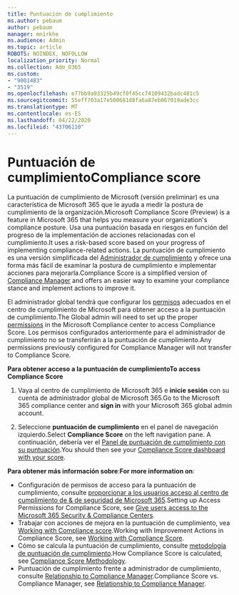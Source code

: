 ```yaml
---
title: Puntuación de cumplimiento
ms.author: pebaum
author: pebaum
manager: mnirkhe
ms.audience: Admin
ms.topic: article
ROBOTS: NOINDEX, NOFOLLOW
localization_priority: Normal
ms.collection: Adm_O365
ms.custom:
- "9001483"
- "3519"
ms.openlocfilehash: e77bb9a93325b49cf0f45cc74109432badc481c5
ms.sourcegitcommit: 55eff703a17e500681d8fa6a87eb067019ade3cc
ms.translationtype: MT
ms.contentlocale: es-ES
ms.lasthandoff: 04/22/2020
ms.locfileid: "43706110"
---
```

# <a name="compliance-score"></a><span data-ttu-id="29064-102">Puntuación de cumplimiento</span><span class="sxs-lookup"><span data-stu-id="29064-102">Compliance score</span></span>

<span data-ttu-id="29064-103">La puntuación de cumplimiento de Microsoft (versión preliminar) es una característica de Microsoft 365 que le ayuda a medir la postura de cumplimiento de la organización.</span><span class="sxs-lookup"><span data-stu-id="29064-103">Microsoft Compliance Score (Preview) is a feature in Microsoft 365 that helps you measure your organization's compliance posture.</span></span> <span data-ttu-id="29064-104">Usa una puntuación basada en riesgos en función del progreso de la implementación de acciones relacionadas con el cumplimiento.</span><span class="sxs-lookup"><span data-stu-id="29064-104">It uses a risk-based score based on your progress of implementing compliance-related actions.</span></span>   <span data-ttu-id="29064-105">La puntuación de cumplimiento es una versión simplificada del [Administrador de cumplimiento](https://docs.microsoft.com/microsoft-365/compliance/compliance-manager-overview) y ofrece una forma más fácil de examinar la postura de cumplimiento e implementar acciones para mejorarla.</span><span class="sxs-lookup"><span data-stu-id="29064-105">Compliance Score is a simplified version of [Compliance Manager](https://docs.microsoft.com/microsoft-365/compliance/compliance-manager-overview) and offers an easier way to examine your compliance stance and implement actions to improve it.</span></span> 

<span data-ttu-id="29064-106">El administrador global tendrá que configurar los [permisos](https://docs.microsoft.com/microsoft-365/security/office-365-security/permissions-in-the-security-and-compliance-center) adecuados en el centro de cumplimiento de Microsoft para obtener acceso a la puntuación de cumplimiento.</span><span class="sxs-lookup"><span data-stu-id="29064-106">The Global admin will need to set up the proper [permissions](https://docs.microsoft.com/microsoft-365/security/office-365-security/permissions-in-the-security-and-compliance-center) in the Microsoft Compliance center to access Compliance Score.</span></span>  <span data-ttu-id="29064-107">Los permisos configurados anteriormente para el administrador de cumplimiento no se transferirán a la puntuación de cumplimiento.</span><span class="sxs-lookup"><span data-stu-id="29064-107">Any permissions previously configured for Compliance Manager will not transfer to Compliance Score.</span></span>

<span data-ttu-id="29064-108">**Para obtener acceso a la puntuación de cumplimiento**</span><span class="sxs-lookup"><span data-stu-id="29064-108">**To access Compliance Score**</span></span>

1. <span data-ttu-id="29064-109">Vaya al centro de cumplimiento de Microsoft 365 e **inicie sesión** con su cuenta de administrador global de Microsoft 365.</span><span class="sxs-lookup"><span data-stu-id="29064-109">Go to the Microsoft 365 compliance center and **sign in** with your Microsoft 365 global admin account.</span></span>

2. <span data-ttu-id="29064-110">Seleccione **puntuación de cumplimiento** en el panel de navegación izquierdo.</span><span class="sxs-lookup"><span data-stu-id="29064-110">Select **Compliance Score** on the left navigation pane.</span></span> <span data-ttu-id="29064-111">A continuación, debería ver el [Panel de puntuación de cumplimiento con su puntuación](https://docs.microsoft.com/microsoft-365/compliance/compliance-score-setup#understand-the-compliance-score-dashboard).</span><span class="sxs-lookup"><span data-stu-id="29064-111">You should then see your [Compliance Score dashboard with your score](https://docs.microsoft.com/microsoft-365/compliance/compliance-score-setup#understand-the-compliance-score-dashboard).</span></span>
 

<span data-ttu-id="29064-112">**Para obtener más información sobre**:</span><span class="sxs-lookup"><span data-stu-id="29064-112">**For more information on**:</span></span>

- <span data-ttu-id="29064-113">Configuración de permisos de acceso para la puntuación de cumplimiento, consulte [proporcionar a los usuarios acceso al centro de cumplimiento de & de seguridad de Microsoft 365](https://docs.microsoft.com/microsoft-365/security/office-365-security/grant-access-to-the-security-and-compliance-center).</span><span class="sxs-lookup"><span data-stu-id="29064-113">Setting up Access Permissions for Compliance Score, see [Give users access to the Microsoft 365 Security & Compliance Centers](https://docs.microsoft.com/microsoft-365/security/office-365-security/grant-access-to-the-security-and-compliance-center).</span></span>
- <span data-ttu-id="29064-114">Trabajar con acciones de mejora en la puntuación de cumplimiento, vea [Working with Compliance score](https://docs.microsoft.com/microsoft-365/compliance/working-with-compliance-score).</span><span class="sxs-lookup"><span data-stu-id="29064-114">Working with Improvement Actions in Compliance Score, see  [Working with Compliance Score](https://docs.microsoft.com/microsoft-365/compliance/working-with-compliance-score).</span></span>
- <span data-ttu-id="29064-115">Cómo se calcula la puntuación de cumplimiento, consulte [metodología de puntuación de cumplimiento](https://docs.microsoft.com/microsoft-365/compliance/compliance-score-methodology).</span><span class="sxs-lookup"><span data-stu-id="29064-115">How Compliance Score is calculated, see [Compliance Score Methodology](https://docs.microsoft.com/microsoft-365/compliance/compliance-score-methodology).</span></span>
- <span data-ttu-id="29064-116">Puntuación de cumplimiento frente a administrador de cumplimiento, consulte [Relationship to Compliance Manager](https://docs.microsoft.com/microsoft-365/compliance/compliance-score#relationship-to-compliance-manager).</span><span class="sxs-lookup"><span data-stu-id="29064-116">Compliance Score vs. Compliance Manager, see [Relationship to Compliance Manager](https://docs.microsoft.com/microsoft-365/compliance/compliance-score#relationship-to-compliance-manager).</span></span>

